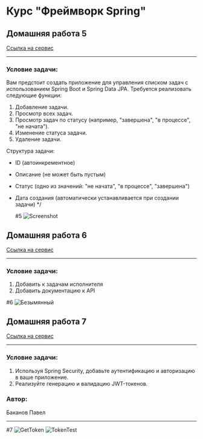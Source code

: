 # Курс "Фреймворк Spring" 
## Домашняя работа 5

<a href="http://51.250.22.199:8282/tasks" target="_blank">Ссылка на сервис</a>

* **
### Условие задачи:
Вам предстоит создать приложение для управления списком задач с использованием Spring Boot и Spring Data JPA. Требуется реализовать следующие функции:

1. Добавление задачи.
2. Просмотр всех задач.
3. Просмотр задач по статусу (например, "завершена", "в процессе", "не начата").
4. Изменение статуса задачи.
5. Удаление задачи.

Структура задачи:

- ID (автоинкрементное)
- Описание (не может быть пустым)
- Статус (одно из значений: "не начата", "в процессе", "завершена")
- Дата создания (автоматически устанавливается при создании задачи)
 */

  #5
![Screenshot](https://github.com/pashtetrus33/springseminar5/assets/86385554/5afdc933-8a36-4c17-83b9-e5858294eaa6)

## Домашняя работа 6

<a href="http://51.250.22.199:8282/tasks" target="_blank">Ссылка на сервис</a>

* **
### Условие задачи:
1. Добавить к задачам исполнителя
2. Добавить документацию к API

#6
![Безымянный](https://github.com/pashtetrus33/springseminar5/assets/86385554/65bf2289-4e2e-45d5-b77d-db8249363554)

## Домашняя работа 7

<a href="http://51.250.22.199:8282/tasks" target="_blank">Ссылка на сервис</a>

* **
### Условие задачи:
1. Используя Spring Security, добавьте аутентификацию и авторизацию в ваше приложение.
2. Реализуйте генерацию и валидацию JWT-токенов.



### Автор:
Баканов Павел
* **
#7
![GetToken](https://github.com/pashtetrus33/springseminar5-6-7/assets/86385554/29ec5e11-6139-466b-99e8-eac6e403d5aa)
![TokenTest](https://github.com/pashtetrus33/springseminar5-6-7/assets/86385554/0e9eeaa2-b914-4bba-ad64-5a68de6763d1)
